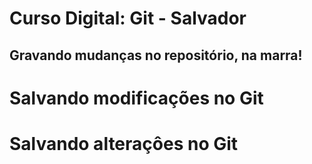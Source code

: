 # Curso Digital: Git - Salvador

## Gravando mudanças no repositório, na marra!

# Salvando modificações no Git

# Salvando alteraçôes no Git